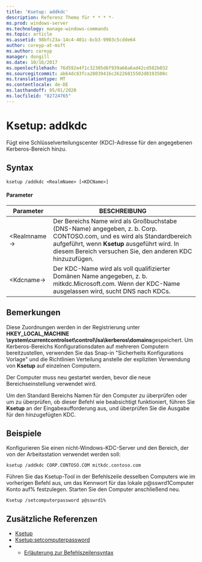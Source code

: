 ```yaml
---
title: 'Ksetup: addkdc'
description: Referenz Thema für * * * *-
ms.prod: windows-server
ms.technology: manage-windows-commands
ms.topic: article
ms.assetid: 98bfc23a-14c4-401c-bcb3-9903c5cdde64
author: coreyp-at-msft
ms.author: coreyp
manager: dongill
ms.date: 10/16/2017
ms.openlocfilehash: 76d592e4f1c32305d6f939a66a6ad42cd582b032
ms.sourcegitcommit: ab64dc83fca28039416c26226815502d0193500c
ms.translationtype: MT
ms.contentlocale: de-DE
ms.lasthandoff: 05/01/2020
ms.locfileid: "82724765"
---
```

# <a name="ksetupaddkdc"></a>Ksetup: addkdc



Fügt eine Schlüsselverteilungscenter (KDC)-Adresse für den angegebenen Kerberos-Bereich hinzu.

## <a name="syntax"></a>Syntax

```
ksetup /addkdc <RealmName> [<KDCName>] 
```

#### <a name="parameters"></a>Parameter

|Parameter|BESCHREIBUNG|
|---------|-----------|
|\<Realmname->|Der Bereichs Name wird als Großbuchstabe (DNS-Name) angegeben, z. b. Corp. CONTOSO.com, und es wird als Standardbereich aufgeführt, wenn **Ksetup** ausgeführt wird. In diesem Bereich versuchen Sie, den anderen KDC hinzuzufügen.|
|\<Kdcname->|Der KDC-Name wird als voll qualifizierter Domänen Name angegeben, z. b. mitkdc.Microsoft.com. Wenn der KDC-Name ausgelassen wird, sucht DNS nach KDCs.|

## <a name="remarks"></a>Bemerkungen

Diese Zuordnungen werden in der Registrierung unter **HKEY_LOCAL_MACHINE \system\currentcontrolset\control\lsa\kerberos\domains**gespeichert. Um Kerberos-Bereichs Konfigurationsdaten auf mehreren Computern bereitzustellen, verwenden Sie das Snap-in "Sicherheits Konfigurations Vorlage" und die Richtlinien Verteilung anstelle der expliziten Verwendung von **Ksetup** auf einzelnen Computern.

Der Computer muss neu gestartet werden, bevor die neue Bereichseinstellung verwendet wird.

Um den Standard Bereichs Namen für den Computer zu überprüfen oder um zu überprüfen, ob dieser Befehl wie beabsichtigt funktioniert, führen Sie **Ksetup** an der Eingabeaufforderung aus, und überprüfen Sie die Ausgabe für den hinzugefügten KDC.

## <a name="examples"></a>Beispiele

Konfigurieren Sie einen nicht-Windows-KDC-Server und den Bereich, der von der Arbeitsstation verwendet werden soll:
```
ksetup /addkdc CORP.CONTOSO.COM mitkdc.contoso.com
```
Führen Sie das Ksetup-Tool in der Befehlszeile desselben Computers wie im vorherigen Befehl aus, um das Kennwort für das lokale p@sswrd1Computer Konto auf% festzulegen. Starten Sie den Computer anschließend neu.
```
Ksetup /setcomputerpassword p@sswrd1%
```

## <a name="additional-references"></a>Zusätzliche Referenzen

-   [Ksetup](ksetup.md)
-   [Ksetup:setcomputerpassword](ksetup-setcomputerpassword.md)
-   - [Erläuterung zur Befehlszeilensyntax](command-line-syntax-key.md)